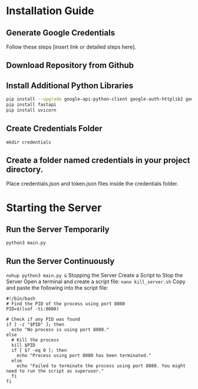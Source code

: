 # Installation Guide

## Generate Google Credentials

Follow these steps [insert link or detailed steps here].

## Download Repository from Github

## Install Additional Python Libraries

```bash
pip install --upgrade google-api-python-client google-auth-httplib2 google-auth-oauthlib
pip install fastapi
pip install uvicorn
```

## Create Credentials Folder
```mkdir credentials```
## Create a folder named credentials in your project directory.
Place credentials.json and token.json files inside the credentials folder.
# Starting the Server
## Run the Server Temporarily
```python3 main.py```
## Run the Server Continuously
```nohup python3 main.py &```
Stopping the Server
Create a Script to Stop the Server
Open a terminal and create a script file:
```nano kill_server.sh```
Copy and paste the following into the script file:
```
#!/bin/bash
# Find the PID of the process using port 8080
PID=$(lsof -ti:8080)

# Check if any PID was found
if [ -z "$PID" ]; then
  echo "No process is using port 8080."
else
  # Kill the process
  kill $PID
  if [ $? -eq 0 ]; then
    echo "Process using port 8080 has been terminated."
  else
    echo "Failed to terminate the process using port 8080. You might need to run the script as superuser."
  fi
fi
```
